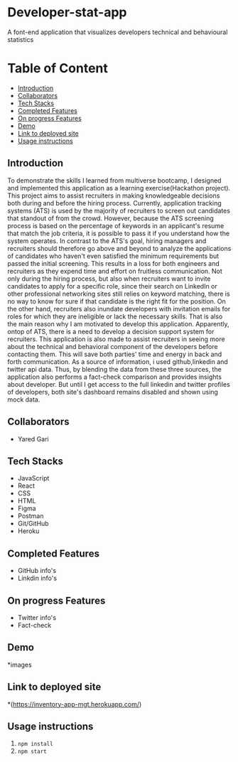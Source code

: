 # Developer-stat-app
A font-end application that visualizes developers technical and behavioural statistics 

# Table of Content

  * [Introduction](#introduction)
  * [Collaborators](#collaborators)
  * [Tech Stacks](#tech-stacks)
  * [Completed Features](#completed-features)
  * [On progress Features](#on-progress-features)
  * [Demo](#demo)
  * [Link to deployed site](#link-to-deployed-site)
  * [Usage instructions](#usage-instructions)

## Introduction 


To demonstrate the skills I learned from multiverse bootcamp, I designed and implemented this application as a learning exercise(Hackathon project). This project aims to assist recruiters in making knowledgeable decisions both during and before the hiring process. Currently, application tracking systems (ATS) is used by the majority of recruiters to screen out candidates that standout of from the crowd. However, because the ATS screening process is based on the percentage of keywords in an applicant's resume that match the job criteria, it is possible to pass it if you understand how the system operates. In contrast to the ATS's goal, hiring managers and recruiters should therefore go above and beyond to analyze the applications of candidates who haven't even satisfied the minimum requirements but passed the initial screening. This results in a loss for both engineers and recruiters as they expend time and effort on fruitless communication. Not only during the hiring process, but also  when recruiters want to invite candidates to apply for a specific role, since their search on LinkedIn or other professional networking sites still relies on keyword matching, there is no way to know for sure if that candidate is the right fit for the position. On the other hand, recruiters also inundate developers with invitation emails for roles for which they are ineligible or lack the necessary skills. That is also the main reason why I am motivated to develop this application. Apparently, ontop of ATS, there is a need to develop a decision support system for recruiters. This application is also made to assist recruiters in seeing more about the technical and behavioral component of the developers before contacting them. This will save both parties' time and energy in back and forth communication. 
As a source of information, i used github,linkedin and twitter api data. Thus, by blending the data from these three sources, the application also performs a fact-check comparison and provides insights about developer. But until I get access to the full linkedin and twitter profiles of developers, both site's dashboard remains disabled and shown using mock data. 


## Collaborators 

* Yared Gari

## Tech Stacks 

* JavaScript
* React
* CSS
* HTML
* Figma 
* Postman
* Git/GitHub
* Heroku

## Completed Features 

* GitHub info's 
* Linkdin info's

## On progress Features

* Twitter info's
* Fact-check 
## Demo
*images

## Link to deployed site  
*(https://inventory-app-mgt.herokuapp.com/)
## Usage instructions

1. `npm install`
2. `npm start`
